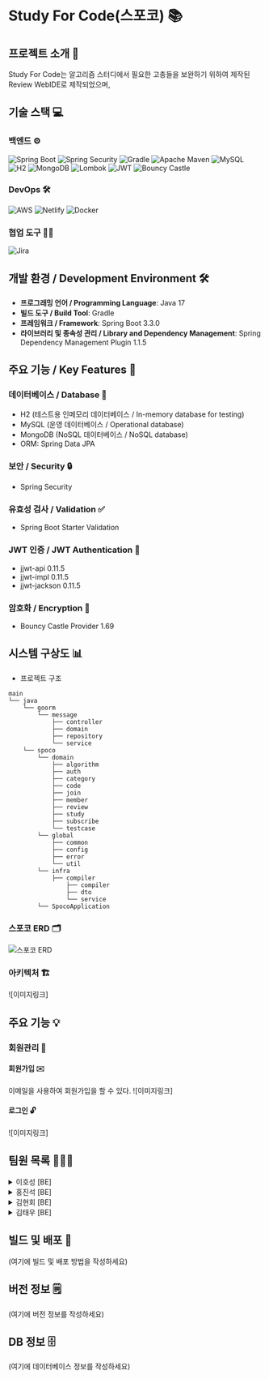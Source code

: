 # Study For Code(스포코) 📚

## 프로젝트 소개 📝
Study For Code는 알고리즘 스터디에서 필요한 고충들을 보완하기 위하여 제작된 Review WebIDE로 제작되었으며,

## 기술 스택 💻

### 백엔드 ⚙️
![Spring Boot](https://img.shields.io/badge/Spring%20Boot-6DB33F?style=for-the-badge&logo=spring-boot&logoColor=white)
![Spring Security](https://img.shields.io/badge/Spring%20Security-6DB33F?style=for-the-badge&logo=spring-security&logoColor=white)
![Gradle](https://img.shields.io/badge/Gradle-02303A?style=for-the-badge&logo=gradle&logoColor=white)
![Apache Maven](https://img.shields.io/badge/Apache%20Maven-C71A36?style=for-the-badge&logo=apache-maven&logoColor=white)
![MySQL](https://img.shields.io/badge/MySQL-4479A1?style=for-the-badge&logo=mysql&logoColor=white)
![H2](https://img.shields.io/badge/H2-00758F?style=for-the-badge&logo=h2&logoColor=white)
![MongoDB](https://img.shields.io/badge/MongoDB-47A248?style=for-the-badge&logo=mongodb&logoColor=white)
![Lombok](https://img.shields.io/badge/Lombok-FF6347?style=for-the-badge&logo=lombok&logoColor=white)
![JWT](https://img.shields.io/badge/JWT-000000?style=for-the-badge&logo=json-web-tokens&logoColor=white)
![Bouncy Castle](https://img.shields.io/badge/Bouncy%20Castle-336699?style=for-the-badge&logoColor=white)

### DevOps 🛠️
![AWS](https://img.shields.io/badge/Amazon%20AWS-232F3E?style=for-the-badge&logo=amazon-aws&logoColor=white)
![Netlify](https://img.shields.io/badge/Netlify-00C7B7?style=for-the-badge&logo=netlify&logoColor=white)
![Docker](https://img.shields.io/badge/Docker-2496ED?style=for-the-badge&logo=docker&logoColor=white)

### 협업 도구 🧑‍💻
![Jira](https://img.shields.io/badge/Jira-0052CC?style=for-the-badge&logo=jira&logoColor=white)

## 개발 환경 / Development Environment 🛠️
- **프로그래밍 언어 / Programming Language**: Java 17
- **빌드 도구 / Build Tool**: Gradle
- **프레임워크 / Framework**: Spring Boot 3.3.0
- **라이브러리 및 종속성 관리 / Library and Dependency Management**: Spring Dependency Management Plugin 1.1.5

## 주요 기능 / Key Features 🌟

### 데이터베이스 / Database 💾
- H2 (테스트용 인메모리 데이터베이스 / In-memory database for testing)
- MySQL (운영 데이터베이스 / Operational database)
- MongoDB (NoSQL 데이터베이스 / NoSQL database)
- ORM: Spring Data JPA

### 보안 / Security 🔒
- Spring Security

### 유효성 검사 / Validation ✅
- Spring Boot Starter Validation

### JWT 인증 / JWT Authentication 🔑
- jjwt-api 0.11.5
- jjwt-impl 0.11.5
- jjwt-jackson 0.11.5

### 암호화 / Encryption 🔐
- Bouncy Castle Provider 1.69

## 시스템 구상도 📊
- 프로젝트 구조
```
main
└── java
    └── goorm
        └── message
            ├── controller
            ├── domain
            ├── repository
            └── service
    └── spoco
        └── domain
            ├── algorithm
            ├── auth
            ├── category
            ├── code
            ├── join
            ├── member
            ├── review
            ├── study
            ├── subscribe
            └── testcase
        └── global
            ├── common
            ├── config
            ├── error
            └── util
        └── infra
            ├── compiler
                ├── compiler
                ├── dto
                └── service
        └── SpocoApplication
```

### 스포코 ERD 🗂️
![스포코 ERD](https://drive.google.com/file/d/1jpkBimi-0yqWQtaeZEFjDH6tiosQ22GV/view?usp=sharing)

### 아키텍처 🏗️
![이미지링크]

## 주요 기능 💡

### 회원관리 👤

#### 회원가입 ✉️
이메일을 사용하여 회원가입을 할 수 있다.
![이미지링크]

#### 로그인 🔓
![이미지링크]

## 팀원 목록 🧑‍🤝‍🧑

<details>
  <summary> 이호성 [BE]</summary>
  <ul>
    <li>팀장</li>
    <li>Database</li>
    <li>Login API / JWT</li>
    <li>동영상 제작</li>
  </ul>
</details>

<details>
  <summary> 홍진석 [BE]</summary>
  <ul>
    <li>Kurento 코드 포팅/수정</li>
    <li>시그널링 서버 구축</li>
    <li>User API</li>
  </ul>
</details>

<details>
  <summary> 김현회 [BE]</summary>
  <ul>
    <li>Kurento 코드 포팅/수정</li>
    <li>시그널링 서버 구축</li>
    <li>Conference API</li>
  </ul>
</details>

<details>
  <summary> 김태우 [BE]</summary>
  <ul>
    <li> 회원가입 및 로그인 </li>
    <li> Jira Confluence 관리 </li>
  </ul>
</details>

## 빌드 및 배포 🚀
(여기에 빌드 및 배포 방법을 작성하세요)

## 버전 정보 🗒️
(여기에 버전 정보를 작성하세요)

## DB 정보 🗄️
(여기에 데이터베이스 정보를 작성하세요)

